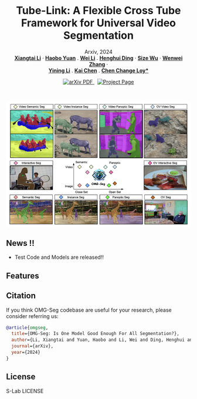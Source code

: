 
<br />
<p align="center">
  <h1 align="center">Tube-Link: A Flexible Cross Tube Framework for Universal Video Segmentation</h1>
  <p align="center">
    Arxiv, 2024
    <br />
    <a href="https://lxtgh.github.io/"><strong>Xiangtai Li</strong></a>
    ·
    <a href="https://yuanhaobo.me/"><strong>Haobo Yuan</strong></a>
    .
    <a href="https://weivision.github.io/"><strong>Wei Li</strong></a>
    .
    <a href="https://henghuiding.github.io/"><strong>Henghui Ding</strong></a>
    ·
    <a href="https://wusize.github.io/"><strong>Size Wu</strong></a>
    ·
    <a href="https://zhangwenwei.cn/"><strong>Wenwei Zhang</strong></a>
    ·
    <br />
    <a href="https://scholar.google.com.hk/citations?user=y_cp1sUAAAAJ&hl=en"><strong>Yining Li</strong></a>
    .
    <a href="https://hellock.github.io/"><strong>Kai Chen</strong></a>
    .
    <a href="https://www.mmlab-ntu.com/person/ccloy/"><strong>Chen Change Loy*</strong></a>
  </p>

  <p align="center">
    <a href=''>
      <img src='https://img.shields.io/badge/Paper-PDF-green?style=flat&logo=arXiv&logoColor=green' alt='arXiv PDF'>
    </a>
    <a href='https://lxtgh.github.io/project/omg_seg/' style='padding-left: 0.5rem;'>
      <img src='https://img.shields.io/badge/Project-Page-blue?style=flat&logo=Google%20chrome&logoColor=blue' alt='Project Page'>
    </a>
  </p>
<br />


![avatar](./figs/omg_teaser.jpg)

## News !!

- Test Code and Models are released!! 

## Features


## Citation

If you think OMG-Seg codebase are useful for your research, please consider referring us:

```bibtex
@article{omgseg,
  title={OMG-Seg: Is One Model Good Enough For All Segmentation?},
  author={Li, Xiangtai and Yuan, Haobo and Li, Wei and Ding, Henghui and Wu, Size and Zhang, Wenwei and Li, Yining and Chen, Kai and Loy, Chen Change},
  journal={arXiv},
  year={2024}
}
```

## License

S-Lab LICENSE
